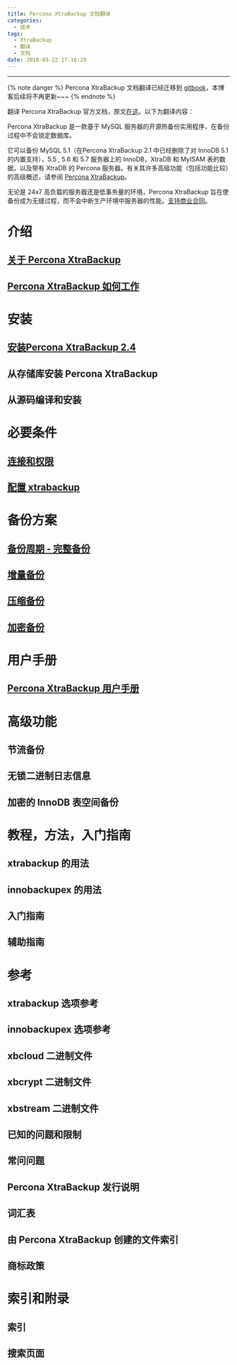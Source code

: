 ```yaml
---
title: Percona XtraBackup 文档翻译
categories:
  - 技术
tags:
  - XtraBackup
  - 翻译
  - 文档
date: 2018-03-22 17:16:29
---
```


---
{% note danger %}
Percona XtraBackup 文档翻译已经迁移到 [gitbook](https://toypipi.gitbook.io/percona-xtrabackup-2-4-9/)，本博客后续将不再更新~~~
{% endnote %}

翻译 Percona XtraBackup 官方文档，原文[在这](https://www.percona.com/doc/percona-xtrabackup/LATEST/index.html)。以下为翻译内容：

Percona XtraBackup 是一款基于 MySQL 服务器的开源热备份实用程序，在备份过程中不会锁定数据库。

它可以备份 MySQL 5.1（在Percona XtraBackup 2.1 中已经删除了对 InnoDB 5.1 的内置支持），5.5 , 5.6 和 5.7 服务器上的 InnoDB，XtraDB 和 MyISAM 表的数据，以及带有 XtraDB 的 Percona 服务器。有关其许多高级功能（包括功能比较）的高级概述，请参阅 [Percona XtraBackup](https://www.percona.com/doc/percona-xtrabackup/LATEST/intro.html)。

无论是 24x7 高负载的服务器还是低事务量的环境，Percona XtraBackup 旨在使备份成为无缝过程，而不会中断生产环境中服务器的性能。[支持商业合同](https://www.percona.com/services/support/mysql-support)。
<!-- more -->
# 介绍

## [关于 Percona XtraBackup](https://toypipi.github.io/2018/03/23/%E5%85%B3%E4%BA%8E-Percona-XtraBackup/)
## [Percona XtraBackup 如何工作](https://toypipi.github.io/2018/03/23/Percona-XtraBackup-%E5%A6%82%E4%BD%95%E5%B7%A5%E4%BD%9C/)

# 安装 

## [安装Percona XtraBackup 2.4](https://toypipi.github.io/2018/03/24/%E5%AE%89%E8%A3%85Percona-XtraBackup-2-4/)
## 从存储库安装 Percona XtraBackup
## 从源码编译和安装

# 必要条件

## [连接和权限](https://toypipi.github.io/2018/03/27/%E8%BF%9E%E6%8E%A5%E5%92%8C%E6%9D%83%E9%99%90/)
## [配置 xtrabackup](https://toypipi.github.io/2018/03/28/%E9%85%8D%E7%BD%AE-xtrabackup/)

# 备份方案

## [备份周期 - 完整备份](https://toypipi.github.io/2018/03/28/%E5%A4%87%E4%BB%BD%E5%91%A8%E6%9C%9F-%E5%AE%8C%E6%95%B4%E5%A4%87%E4%BB%BD/)
## [增量备份](https://toypipi.github.io/2018/03/30/%E5%A2%9E%E9%87%8F%E5%A4%87%E4%BB%BD/)
## [压缩备份](https://toypipi.github.io/2018/03/31/%E5%8E%8B%E7%BC%A9%E5%A4%87%E4%BB%BD/)
## [加密备份](https://toypipi.github.io/2018/04/02/%E5%8A%A0%E5%AF%86%E5%A4%87%E4%BB%BD/)

# 用户手册

## [Percona XtraBackup 用户手册](https://toypipi.github.io/2018/04/03/Percona-XtraBackup-%E7%94%A8%E6%88%B7%E6%89%8B%E5%86%8C/)

# 高级功能

## 节流备份
## 无锁二进制日志信息
## 加密的 InnoDB 表空间备份

# 教程，方法，入门指南

## xtrabackup 的用法
## innobackupex 的用法
## 入门指南
## 辅助指南

# 参考

## xtrabackup 选项参考
## innobackupex 选项参考
## xbcloud 二进制文件
## xbcrypt 二进制文件
## xbstream 二进制文件
## 已知的问题和限制
## 常问问题
## Percona XtraBackup 发行说明
## 词汇表
## 由 Percona XtraBackup 创建的文件索引
## 商标政策

# 索引和附录

## 索引
## 搜索页面